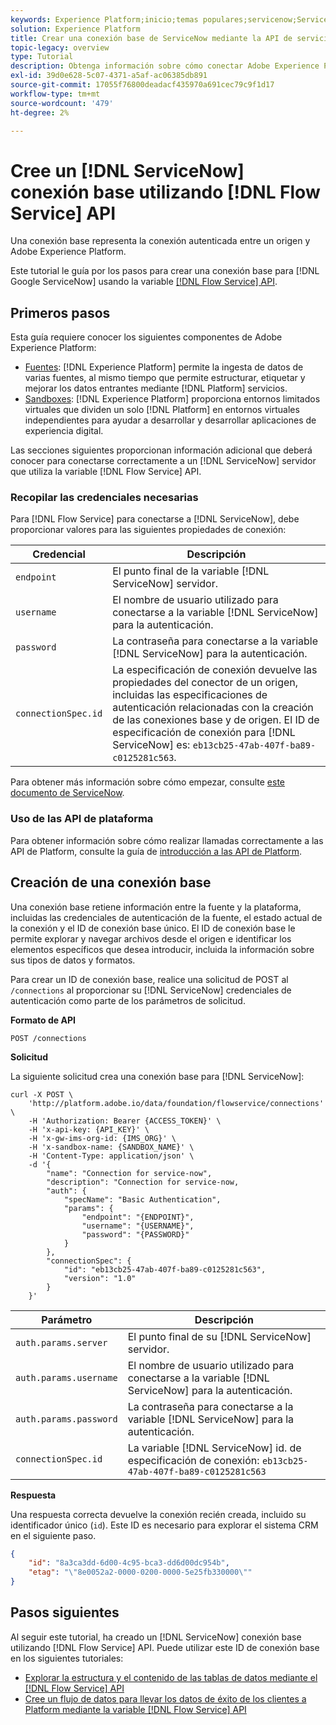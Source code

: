 ```yaml
---
keywords: Experience Platform;inicio;temas populares;servicenow;ServiceNow
solution: Experience Platform
title: Crear una conexión base de ServiceNow mediante la API de servicio de flujo
topic-legacy: overview
type: Tutorial
description: Obtenga información sobre cómo conectar Adobe Experience Platform a un servidor de ServiceNow mediante la API de servicio de flujo.
exl-id: 39d0e628-5c07-4371-a5af-ac06385db891
source-git-commit: 17055f76800deadacf435970a691cec79c9f1d17
workflow-type: tm+mt
source-wordcount: '479'
ht-degree: 2%

---
```


# Cree un [!DNL ServiceNow] conexión base utilizando [!DNL Flow Service] API

Una conexión base representa la conexión autenticada entre un origen y Adobe Experience Platform.

Este tutorial le guía por los pasos para crear una conexión base para [!DNL Google ServiceNow] usando la variable [[!DNL Flow Service] API](https://www.adobe.io/experience-platform-apis/references/flow-service/).

## Primeros pasos

Esta guía requiere conocer los siguientes componentes de Adobe Experience Platform:

* [Fuentes](../../../../home.md): [!DNL Experience Platform] permite la ingesta de datos de varias fuentes, al mismo tiempo que permite estructurar, etiquetar y mejorar los datos entrantes mediante [!DNL Platform] servicios.
* [Sandboxes](../../../../../sandboxes/home.md): [!DNL Experience Platform] proporciona entornos limitados virtuales que dividen un solo [!DNL Platform] en entornos virtuales independientes para ayudar a desarrollar y desarrollar aplicaciones de experiencia digital.

Las secciones siguientes proporcionan información adicional que deberá conocer para conectarse correctamente a un [!DNL ServiceNow] servidor que utiliza la variable [!DNL Flow Service] API.

### Recopilar las credenciales necesarias

Para [!DNL Flow Service] para conectarse a [!DNL ServiceNow], debe proporcionar valores para las siguientes propiedades de conexión:

| Credencial | Descripción |
| ---------- | ----------- |
| `endpoint` | El punto final de la variable [!DNL ServiceNow] servidor. |
| `username` | El nombre de usuario utilizado para conectarse a la variable [!DNL ServiceNow] para la autenticación. |
| `password` | La contraseña para conectarse a la variable [!DNL ServiceNow] para la autenticación. |
| `connectionSpec.id` | La especificación de conexión devuelve las propiedades del conector de un origen, incluidas las especificaciones de autenticación relacionadas con la creación de las conexiones base y de origen. El ID de especificación de conexión para [!DNL ServiceNow] es: `eb13cb25-47ab-407f-ba89-c0125281c563`. |

Para obtener más información sobre cómo empezar, consulte [este documento de ServiceNow](https://developer.servicenow.com/app.do#!/rest_api_doc?v=newyork&amp;id=r_TableAPI-GET).

### Uso de las API de plataforma

Para obtener información sobre cómo realizar llamadas correctamente a las API de Platform, consulte la guía de [introducción a las API de Platform](../../../../../landing/api-guide.md).

## Creación de una conexión base

Una conexión base retiene información entre la fuente y la plataforma, incluidas las credenciales de autenticación de la fuente, el estado actual de la conexión y el ID de conexión base único. El ID de conexión base le permite explorar y navegar archivos desde el origen e identificar los elementos específicos que desea introducir, incluida la información sobre sus tipos de datos y formatos.

Para crear un ID de conexión base, realice una solicitud de POST al `/connections` al proporcionar su [!DNL ServiceNow] credenciales de autenticación como parte de los parámetros de solicitud.

**Formato de API**

```http
POST /connections
```

**Solicitud**

La siguiente solicitud crea una conexión base para [!DNL ServiceNow]:

```shell
curl -X POST \
    'http://platform.adobe.io/data/foundation/flowservice/connections' \
    -H 'Authorization: Bearer {ACCESS_TOKEN}' \
    -H 'x-api-key: {API_KEY}' \
    -H 'x-gw-ims-org-id: {IMS_ORG}' \
    -H 'x-sandbox-name: {SANDBOX_NAME}' \
    -H 'Content-Type: application/json' \
    -d '{
        "name": "Connection for service-now",
        "description": "Connection for service-now,
        "auth": {
            "specName": "Basic Authentication",
            "params": {
                "endpoint": "{ENDPOINT}",
                "username": "{USERNAME}",
                "password": "{PASSWORD}"
            }
        },
        "connectionSpec": {
            "id": "eb13cb25-47ab-407f-ba89-c0125281c563",
            "version": "1.0"
        }
    }'
```

| Parámetro | Descripción |
| --------- | ----------- |
| `auth.params.server` | El punto final de su [!DNL ServiceNow] servidor. |
| `auth.params.username` | El nombre de usuario utilizado para conectarse a la variable [!DNL ServiceNow] para la autenticación. |
| `auth.params.password` | La contraseña para conectarse a la variable [!DNL ServiceNow] para la autenticación. |
| `connectionSpec.id` | La variable [!DNL ServiceNow] id. de especificación de conexión: `eb13cb25-47ab-407f-ba89-c0125281c563` |

**Respuesta**

Una respuesta correcta devuelve la conexión recién creada, incluido su identificador único (`id`). Este ID es necesario para explorar el sistema CRM en el siguiente paso.

```json
{
    "id": "8a3ca3dd-6d00-4c95-bca3-dd6d00dc954b",
    "etag": "\"8e0052a2-0000-0200-0000-5e25fb330000\""
}
```

## Pasos siguientes

Al seguir este tutorial, ha creado un [!DNL ServiceNow] conexión base utilizando [!DNL Flow Service] API. Puede utilizar este ID de conexión base en los siguientes tutoriales:

* [Explorar la estructura y el contenido de las tablas de datos mediante el [!DNL Flow Service] API](../../explore/tabular.md)
* [Cree un flujo de datos para llevar los datos de éxito de los clientes a Platform mediante la variable [!DNL Flow Service] API](../../collect/customer-success.md)
